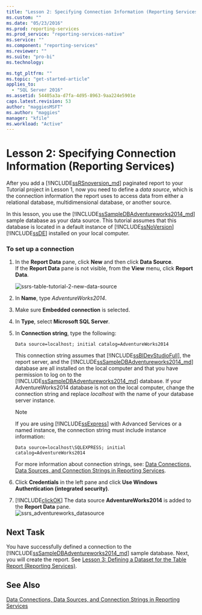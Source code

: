 ```yaml
---
title: "Lesson 2: Specifying Connection Information (Reporting Services) | Microsoft Docs"
ms.custom: ""
ms.date: "05/23/2016"
ms.prod: reporting-services
ms.prod_service: "reporting-services-native"
ms.service: ""
ms.component: "reporting-services"
ms.reviewer: ""
ms.suite: "pro-bi"
ms.technology: 

ms.tgt_pltfrm: ""
ms.topic: "get-started-article"
applies_to: 
  - "SQL Server 2016"
ms.assetid: 54405a3a-d7fa-4d95-8963-9aa224e5901e
caps.latest.revision: 53
author: "maggiesMSFT"
ms.author: "maggies"
manager: "kfile"
ms.workload: "Active"
---
```

# Lesson 2: Specifying Connection Information (Reporting Services)
After you add a [!INCLUDE[ssRSnoversion_md](../includes/ssrsnoversion-md.md)] paginated report to your Tutorial project in Lesson 1, now you need to define a *data source*, which is the connection information the report uses to access data from either a relational database, multidimensional database, or another source.  
  
In this lesson, you use the [!INCLUDE[ssSampleDBAdventureworks2014_md](../includes/sssampledbadventureworks2014-md.md)]  sample database as your data source. This tutorial assumes that this database is located in a default instance of [!INCLUDE[ssNoVersion](../includes/ssnoversion-md.md)] [!INCLUDE[ssDE](../includes/ssde-md.md)] installed on your local computer.  
  
### To set up a connection  
  
1.  In the **Report Data** pane, click **New** and then click **Data Source**.  
If the **Report Data** pane is not visible, from the **View** menu, click **Report Data**.  

    ![ssrs-table-tutorial-2-new-data-source](../reporting-services/media/ssrs-table-tutorial-2-new-data-source.png)
  
   2.  In **Name**, type *AdventureWorks2014*.  
  
3.  Make sure **Embedded connection** is selected.  
  
4.  In **Type**, select **Microsoft SQL Server**.  
  
5.  In **Connection string**, type the following:  
  
    ```  
    Data source=localhost; initial catalog=AdventureWorks2014  
    ```  
  
     This connection string assumes that [!INCLUDE[ssBIDevStudioFull](../includes/ssbidevstudiofull-md.md)], the report server, and the [!INCLUDE[ssSampleDBAdventureworks2014_md](../includes/sssampledbadventureworks2014-md.md)] database are all installed on the local computer and that you have permission to log on to the [!INCLUDE[ssSampleDBAdventureworks2014_md](../includes/sssampledbadventureworks2014-md.md)] database. If your AdventureWorks2014 database is not on the local computer, change the connection string and replace *localhost* with the name of your database server instance.
  
     >[!NOTE]  
    >If you are using [!INCLUDE[ssExpress](../includes/ssexpress-md.md)] with Advanced Services or a named instance, the connection string must include instance information:  
    >  
    >`Data source=localhost\SQLEXPRESS; initial catalog=AdventureWorks2014`  
    >  
    >For more information about connection strings, see: [Data Connections, Data Sources, and Connection Strings in Reporting Services](../reporting-services/report-data/data-connections-data-sources-and-connection-strings-report-builder-and-ssrs.md).  
     
  
6.  Click **Credentials** in the left pane and click **Use Windows Authentication (integrated security)**.  
  
7.  [!INCLUDE[clickOK](../includes/clickok-md.md)] The data source **AdventureWorks2014** is added to the **Report Data** pane.  
![ssrs_adventureworks_datasource](../reporting-services/media/ssrs-adventureworks-datasource.png)  
## Next Task  
You have successfully defined a connection to the [!INCLUDE[ssSampleDBAdventureworks2014_md](../includes/sssampledbadventureworks2014-md.md)] sample database. Next, you will create the report. See [Lesson 3: Defining a Dataset for the Table Report &#40;Reporting Services&#41;](../reporting-services/lesson-3-defining-a-dataset-for-the-table-report-reporting-services.md).  
  
## See Also  
[Data Connections, Data Sources, and Connection Strings in Reporting Services](../reporting-services/report-data/data-connections-data-sources-and-connection-strings-report-builder-and-ssrs.md)  
  
  
  

